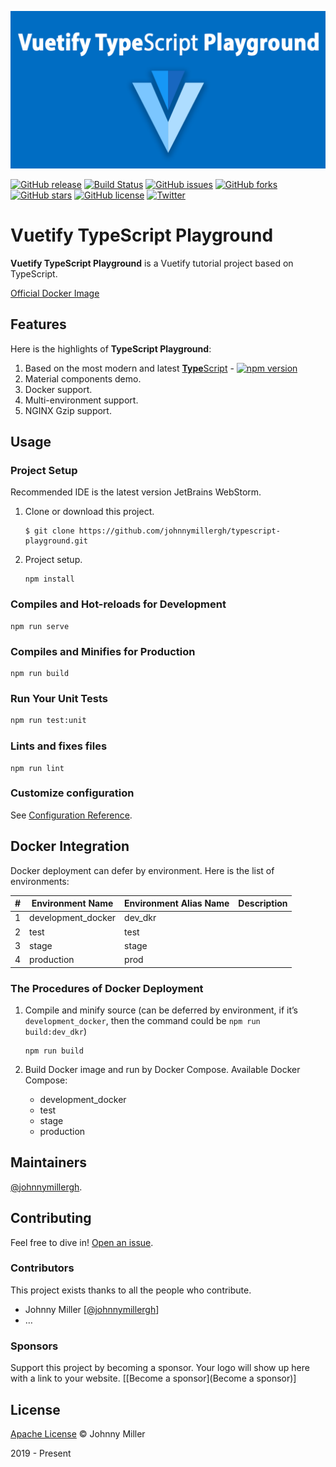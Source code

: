![TypeScript Playground Feature Graphics](https://raw.githubusercontent.com/johnnymillergh/MaterialLibrary/master/vuetiify-typescript-playground/vuetify-typescript-playground-blue-background.png)

[![GitHub release](https://img.shields.io/github/release/johnnymillergh/vuetify-typescript-playground.svg)](https://github.com/johnnymillergh/vuetiify-typescript-playground/releases)
[![Build Status](https://travis-ci.com/johnnymillergh/vuetify-typescript-playground.svg?branch=master)](https://travis-ci.com/johnnymillergh/typescript-playground)
[![GitHub issues](https://img.shields.io/github/issues/johnnymillergh/vuetify-typescript-playground)](https://github.com/johnnymillergh/vuetify-typescript-playground/issues)
[![GitHub forks](https://img.shields.io/github/forks/johnnymillergh/vuetiify-typescript-playground)](https://github.com/johnnymillergh/vuetiify-typescript-playground/network)
[![GitHub stars](https://img.shields.io/github/stars/johnnymillergh/vuetiify-typescript-playground)](https://github.com/johnnymillergh/vuetiify-typescript-playground/stargazers)
[![GitHub license](https://img.shields.io/github/license/johnnymillergh/vuetiify-typescript-playground)](https://github.com/johnnymillergh/vuetiify-typescript-playground/blob/master/LICENSE)
[![Twitter](https://img.shields.io/twitter/url/https/github.com/johnnymillergh/vuetiify-typescript-playground?style=social)](https://twitter.com/intent/tweet?text=Wow:&url=https%3A%2F%2Fgithub.com%2Fjohnnymillergh%2Fvuetiify-typescript-playground)

# Vuetify TypeScript Playground

**Vuetify TypeScript Playground** is a Vuetify tutorial project based on TypeScript.

[Official Docker Image](https://hub.docker.com/r/ijohnnymiller/vuetify-typescript-playground-prod)

## Features

Here is the highlights of **TypeScript Playground**:

1. Based on the most modern and latest [**Type**Script](https://github.com/microsoft/TypeScript) - [![npm version](https://d25lcipzij17d.cloudfront.net/badge.svg?id=js&type=6&v=3.7.3&x2=0)](https://www.npmjs.com/package/typescript)
3. Material components demo.
4. Docker support.
5. Multi-environment support.
6. NGINX Gzip support.

## Usage

### Project Setup

Recommended IDE is the latest version JetBrains WebStorm.

1. Clone or download this project.

   ```shell
   $ git clone https://github.com/johnnymillergh/typescript-playground.git
   ```

2. Project setup.

   ```shell
   npm install
   ```

### Compiles and Hot-reloads for Development

   ```shell
npm run serve
   ```

### Compiles and Minifies for Production

```shell
npm run build
```

### Run Your Unit Tests

```sh
npm run test:unit
```

### Lints and fixes files

```shell
npm run lint
```

### Customize configuration

See [Configuration Reference](https://cli.vuejs.org/config/).

## Docker Integration

Docker deployment can defer by environment. Here is the list of environments:

| #    | Environment Name   | Environment Alias Name | Description |
| ---- | ------------------ | ---------------------- | ----------- |
| 1    | development_docker | dev_dkr                |             |
| 2    | test               | test                   |             |
| 3    | stage              | stage                  |             |
| 4    | production         | prod                   |             |

### The Procedures of Docker Deployment

1. Compile and minify source (can be deferred by environment, if it’s `development_docker`, then the command could be `npm run build:dev_dkr`)

   ```shell
   npm run build
   ```

2. Build Docker image and run by Docker Compose. Available Docker Compose:

   - development_docker
   - test
   - stage
   - production

## Maintainers

[@johnnymillergh](https://github.com/johnnymillergh).

## Contributing

Feel free to dive in! [Open an issue](https://github.com/johnnymillergh/typescript-playground/issues/new).

### Contributors

This project exists thanks to all the people who contribute. 

- Johnny Miller [[@johnnymillergh](https://github.com/johnnymillergh)]
- …


### Sponsors

Support this project by becoming a sponsor. Your logo will show up here with a link to your website. [[Become a sponsor](Become a sponsor)]

## License

[Apache License](https://github.com/johnnymillergh/typescript-playground/blob/master/LICENSE) © Johnny Miller

2019 - Present



